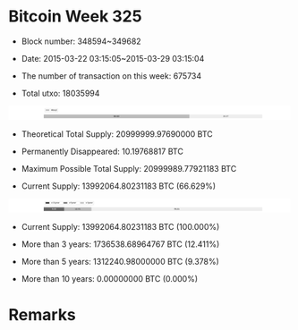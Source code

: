 # Bitcoin Week 325

- Block number: 348594~349682

- Date: 2015-03-22 03:15:05~2015-03-29 03:15:04

- The number of transaction on this week: 675734

- Total utxo: 18035994

![](../images/mined_week325.png)

- Theoretical Total Supply: 20999999.97690000 BTC

- Permanently Disappeared: 10.19768817 BTC

- Maximum Possible Total Supply: 20999989.77921183 BTC

- Current Supply: 13992064.80231183 BTC (66.629%)

![](../images/year_week325.png)


- Current Supply: 13992064.80231183 BTC (100.000%)

- More than 3 years: 1736538.68964767 BTC (12.411%)

- More than 5 years: 1312240.98000000 BTC (9.378%)

- More than 10 years: 0.00000000 BTC (0.000%)

# Remarks


